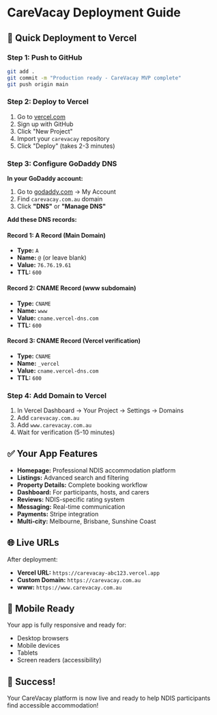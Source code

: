 # CareVacay Deployment Guide

## 🚀 Quick Deployment to Vercel

### Step 1: Push to GitHub
```bash
git add .
git commit -m "Production ready - CareVacay MVP complete"
git push origin main
```

### Step 2: Deploy to Vercel
1. Go to [vercel.com](https://vercel.com)
2. Sign up with GitHub
3. Click "New Project"
4. Import your `carevacay` repository
5. Click "Deploy" (takes 2-3 minutes)

### Step 3: Configure GoDaddy DNS

**In your GoDaddy account:**
1. Go to [godaddy.com](https://godaddy.com) → My Account
2. Find `carevacay.com.au` domain
3. Click **"DNS"** or **"Manage DNS"**

**Add these DNS records:**

#### Record 1: A Record (Main Domain)
- **Type:** `A`
- **Name:** `@` (or leave blank)
- **Value:** `76.76.19.61`
- **TTL:** `600`

#### Record 2: CNAME Record (www subdomain)
- **Type:** `CNAME`
- **Name:** `www`
- **Value:** `cname.vercel-dns.com`
- **TTL:** `600`

#### Record 3: CNAME Record (Vercel verification)
- **Type:** `CNAME`
- **Name:** `_vercel`
- **Value:** `cname.vercel-dns.com`
- **TTL:** `600`

### Step 4: Add Domain to Vercel
1. In Vercel Dashboard → Your Project → Settings → Domains
2. Add `carevacay.com.au`
3. Add `www.carevacay.com.au`
4. Wait for verification (5-10 minutes)

## ✅ Your App Features

- **Homepage:** Professional NDIS accommodation platform
- **Listings:** Advanced search and filtering
- **Property Details:** Complete booking workflow
- **Dashboard:** For participants, hosts, and carers
- **Reviews:** NDIS-specific rating system
- **Messaging:** Real-time communication
- **Payments:** Stripe integration
- **Multi-city:** Melbourne, Brisbane, Sunshine Coast

## 🌐 Live URLs

After deployment:
- **Vercel URL:** `https://carevacay-abc123.vercel.app`
- **Custom Domain:** `https://carevacay.com.au`
- **www:** `https://www.carevacay.com.au`

## 📱 Mobile Ready

Your app is fully responsive and ready for:
- Desktop browsers
- Mobile devices
- Tablets
- Screen readers (accessibility)

## 🎉 Success!

Your CareVacay platform is now live and ready to help NDIS participants find accessible accommodation!
